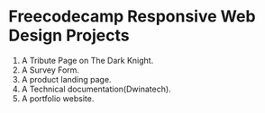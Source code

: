 # Freecodecamp Responsive Web Design Projects
 1. A Tribute Page on The Dark Knight.
 2. A Survey Form.
 3. A product landing page.
 4. A Technical documentation(Dwinatech).
 5. A portfolio website.

